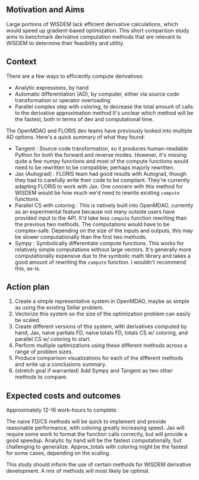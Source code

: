 Motivation and Aims
-------------------
Large portions of WISDEM lack efficient derivative calculations, which would speed up gradient-based optimization.
This short comparison study aims to benchmark derivative computation methods that are relevant to WISDEM to determine their feasibility and utility.

Context
-------
There are a few ways to efficiently compute derivatives:
- Analytic expressions, by hand
- Automatic differentiation (AD), by computer, either via source code transformation or operator overloading
- Parallel complex step with coloring, to decrease the total amount of calls to the derivative approximation method
It's unclear which method will be the fastest, both in terms of dev and computational time.

The OpenMDAO and FLORIS dev teams have previously looked into multiple AD options.
Here's a quick summary of what they found:
- Tangent : Source code transformation, so it produces human-readable Python for both the forward and reverse modes. However, it's missing quite a few numpy functions and most of the compute functions would need to be rewritten to be compatible; perhaps majorly rewritten.
- Jax (Autograd) : FLORIS team had good results with Autograd, though they had to carefully write their code to be compliant. They're currently adapting FLORIS to work with Jax. One concern with this method for WISDEM would be how much we'd need to rewrite existing `compute` functions.
- Parallel CS with coloring : This is natively built into OpenMDAO, currently as an experimental feature because not many outside users have provided input to the API. It'd take less `compute` function rewriting than the previous two methods. The computations would have to be complex-safe. Depending on the size of the inputs and outputs, this may be slower computationally than the first two methods.
- Sympy : Symbolically differentiate compute functions. This works for relatively simple computations without large vectors. It's generally more computationally expensive due to the symbolic math library and takes a good amount of rewriting the `compute` function. I wouldn't recommend this, as-is.

Action plan
-----------
1. Create a simple representative system in OpenMDAO, maybe as simple as using the existing Sellar problem.
2. Vectorize this system so the size of the optimization problem can easily be scaled.
3. Create different versions of this system, with derivatives computed by hand, Jax, naive partials FD, naive totals FD, totals CS w/ coloring, and parallel CS w/ coloring to start.
4. Perform multiple optimizations using these different methods across a range of problem sizes.
5. Produce comparison visualizations for each of the different methods and write up a conclusions summary.
6. (stretch goal if warranted) Add Sympy and Tangent as two other methods to compare.

Expected costs and outcomes
---------------------------
Approximately 12-16 work-hours to complete.

The naive FD/CS methods will be quick to implement and provide reasonable performance, with coloring greatly increasing speed.
Jax will require some work to format the function calls correctly, but will provide a good speedup.
Analytic by hand will be the fastest computationally, but challenging to generalize.
Approx_totals with coloring might be the fastest for some cases, depending on the scaling.

This study should inform the use of certain methods for WISDEM derivative development. A mix of methods will most likely be optimal.
